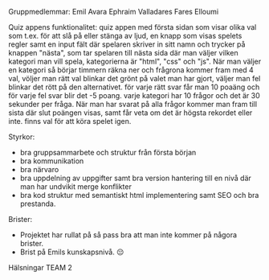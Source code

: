 Gruppmedlemmar:
Emil Avara
Ephraim Valladares
Fares Elloumi

Quiz appens funktionalitet:
quiz appen med första sidan som visar olika val som t.ex. för att slå på eller stänga av ljud, en knapp som visas spelets regler samt en input fält där spelaren skriver in sitt namn och trycker på knappen "nästa", som tar spelaren till nästa sida där man väljer vilken kategori man vill spela, kategorierna är "html", "css" och "js".
När man väljer en kategori så börjar timmern räkna ner och frågrona kommer fram med 4 val, völjer man rätt val blinkar det grönt på valet man har gjort, väljer man fel blinkar det rött på den alternativet. för varje rätt svar får man 10 poaäng och
för varje fel svar blir det -5 poang. varje kategori har 10 frågor och det är 30 sekunder per fråga.
När man har svarat på alla frågor kommer man fram till sista där slut poängen visas, samt får veta om det är högsta rekordet eller inte. finns val för att köra spelet igen.

Styrkor:
- bra gruppsammarbete och struktur från första början
- bra kommunikation
- bra närvaro
- bra uppdelning av uppgifter samt bra version hantering till en nivå där man har undvikit merge konflikter
- bra kod struktur med semantiskt html implementering samt SEO och bra prestanda.

Brister:
- Projektet har rullat på så pass bra att man inte kommer på någora brister.
- Brist på Emils kunskapsnivå. 😔


Hälsningar TEAM 2
